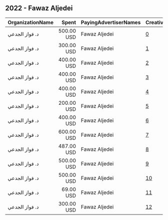 ## 2022 - Fawaz Aljedei 
|OrganizationName|Spent|PayingAdvertiserNames|CreativeUrls|Impressions|Genders|AgeBrackets|CountryCodes|BillingAddresses|CandidateBallotInformation|
|:---|---:|:---|:---|---:|:---|:---|:---|:---|:---|
|د. فواز الجدعي|500.00 USD|Fawaz Aljedei|[0](https://www.snap.com/political-ads/asset/d50816b419cac40e5301d157c28c3d81bb2870cc2de193ea32ad91ee43c487a7?mediaType=mp4)|121,588||18+|kuwait|KW|Fawaz Aljedei|
|د. فواز الجدعي|300.00 USD|Fawaz Aljedei|[1](https://www.snap.com/political-ads/asset/7cbef9f586bfd422ab7eb3d68e80b6fbe26e27823ffe33d0404505134ff9d895?mediaType=jpeg)|81,397||18+|kuwait|KW|Fawaz Aljedei|
|د. فواز الجدعي|400.00 USD|Fawaz Aljedei|[2](https://www.snap.com/political-ads/asset/06ef4f2b3e3af77cf07db96f7726465c3c169dc5925de5211a037e5ab149129b?mediaType=mp4)|73,161||18+|kuwait|KW|Fawaz Aljedei|
|د. فواز الجدعي|400.00 USD|Fawaz Aljedei|[3](https://www.snap.com/political-ads/asset/4e271b99696be6015c8aad7751fb7a2f15dc9b8b1b0ca11aaf268c306b4e0bc0?mediaType=mp4)|65,698||18+|kuwait|KW|Fawaz Aljedei|
|د. فواز الجدعي|400.00 USD|Fawaz Aljedei|[4](https://www.snap.com/political-ads/asset/8723f2d1c6049796240cb3524d850b3fc55e6ee09c538a1d95d742a6126b3709?mediaType=mp4)|76,620||18+|kuwait|KW|Fawaz Aljedei|
|د. فواز الجدعي|200.00 USD|Fawaz Aljedei|[5](https://www.snap.com/political-ads/asset/f43e216f998c42bb578c2a10c39f2367a03e3ca3ad31a86ca0c1de73e1bde92d?mediaType=mp4)|40,617||18+|kuwait|KW|Fawaz Aljedei|
|د. فواز الجدعي|400.00 USD|Fawaz Aljedei|[6](https://www.snap.com/political-ads/asset/ae6e3907334f18a0b71cfcf7d15b8233b5899ee67e0f0148ee3537e079dfefe5?mediaType=mp4)|70,688||18+|kuwait|KW|Fawaz Aljedei|
|د. فواز الجدعي|600.00 USD|Fawaz Aljedei|[7](https://www.snap.com/political-ads/asset/695ba8070e6586584dbb552b5a78ad2ba05c8b71768c6695e988fa8db4f859b2?mediaType=jpeg)|182,584||18+|kuwait|KW|Fawaz Aljedei|
|د. فواز الجدعي|487.00 USD|Fawaz Aljedei|[8](https://www.snap.com/political-ads/asset/d9d287052b97709c15146632c4a97420123d6f43038c547e06449d68a960df65?mediaType=jpeg)|145,219||18+|kuwait|KW|Fawaz Aljedei|
|د. فواز الجدعي|500.00 USD|Fawaz Aljedei|[9](https://www.snap.com/political-ads/asset/c3f6a2de038f4fe0c4e71c6d94631d9dacd3ed9b205a3921e2b3d2005df03465?mediaType=mp4)|83,206||18+|kuwait|KW|Fawaz Aljedei|
|د. فواز الجدعي|500.00 USD|Fawaz Aljedei|[10](https://www.snap.com/political-ads/asset/0fa59f140116f5931b46e21929d6b7dad0cb45f9ace56f1f1650774017fa64fa?mediaType=mp4)|100,158||18+|kuwait|KW|Fawaz Aljedei|
|د. فواز الجدعي|69.00 USD|Fawaz Aljedei|[11](https://www.snap.com/political-ads/asset/5fc9e98a20d60a5c2b20abb39aed29501a8f8952df73237a12e85efde2251ca9?mediaType=jpeg)|17,611||18+|kuwait|KW|Fawaz Aljedei|
|د. فواز الجدعي|300.00 USD|Fawaz Aljedei|[12](https://www.snap.com/political-ads/asset/a2e240466d94de7e9cb885bf9c39aa45d15b2ab149fd2d488296fe2890a33efe?mediaType=jpeg)|76,367||18+|kuwait|KW|Fawaz Aljedei|
